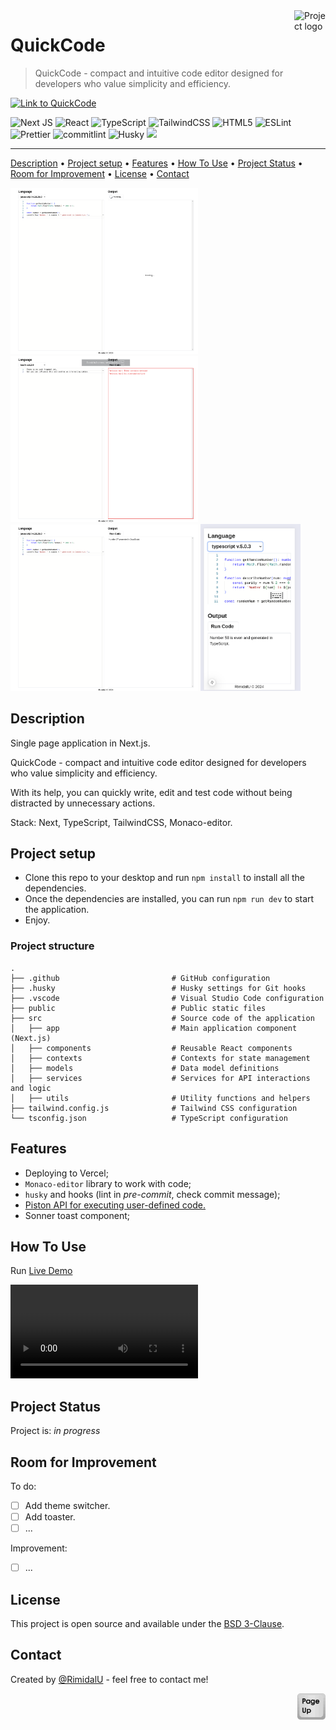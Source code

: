 <img src="../src/app/favicon.ico" id="start" align="right" alt="Project logo" width="50" >

# QuickCode

> QuickCode - compact and intuitive code editor designed for developers who value simplicity and efficiency.

[![Link to QuickCode](https://img.shields.io/badge/Visit_My_Travels_Landing-Click_Here-black?style=plastic&logo=link&logoColor=black&labelColor=d1d5db&color=111827&link=https://quick-code-beta.vercel.app/)](https://quick-code-beta.vercel.app/)

![Next JS](https://img.shields.io/badge/Next-black?style=for-the-badge&logo=next.js&logoColor=white)
![React](https://img.shields.io/badge/React-61DAFB.svg?style=for-the-badge&logo=React&logoColor=black)
![TypeScript](https://img.shields.io/badge/TypeScript-007ACC?style=for-the-badge&logo=typescript&logoColor=white)
![TailwindCSS](https://img.shields.io/badge/Tailwind%20CSS-06B6D4.svg?style=for-the-badge&logo=Tailwind-CSS&logoColor=white)
![HTML5](https://img.shields.io/badge/html5-%23E34F26.svg?style=for-the-badge&logo=html5&logoColor=white)
![ESLint](https://img.shields.io/badge/ESLint-4B32C3.svg?style=for-the-badge&logo=ESLint&logoColor=white)
![Prettier](https://img.shields.io/badge/Prettier-F7B93E.svg?style=for-the-badge&logo=Prettier&logoColor=black)
![commitlint](https://img.shields.io/badge/commitlint-000000.svg?style=for-the-badge&logo=commitlint&logoColor=white)
![Husky](https://img.shields.io/badge/-🐶_Husky-f6f6f7?style=for-the-badge&&logoColor=white)
<img width="120px" height="auto" src="https://raw.githubusercontent.com/suren-atoyan/monaco-react/HEAD/playground/logo.svg" >

---

[Description](#description) •
[Project setup](#project-setup) •
[Features](#features) •
[How To Use](#how-to-use) •
[Project Status](#project-status) •
[Room for Improvement](#room-for-improvement) •
[License](#license) •
[Contact](#contact)

<img src="./assets/running.png" width="300" /> <img src="./assets/error.png" width="300" /> <img src="./assets/output.png" width="300" />
<img src="./assets/mobile.png" width="160" />

## Description

Single page application in Next.js.

QuickCode - compact and intuitive code editor designed for developers who value simplicity and efficiency.

With its help, you can quickly write, edit and test code without being distracted by unnecessary actions.

Stack: Next, TypeScript, TailwindCSS, Monaco-editor.

## Project setup

- Clone this repo to your desktop and run `npm install` to install all the dependencies.
- Once the dependencies are installed, you can run `npm run dev` to start the application.
- Enjoy.

### Project structure

```shell
.
├── .github                         # GitHub configuration
├── .husky                          # Husky settings for Git hooks
├── .vscode                         # Visual Studio Code configuration
├── public                          # Public static files
├── src                             # Source code of the application
│   ├── app                         # Main application component (Next.js)
│   ├── components                  # Reusable React components
│   ├── contexts                    # Contexts for state management
│   ├── models                      # Data model definitions
│   ├── services                    # Services for API interactions and logic
│   ├── utils                       # Utility functions and helpers
├── tailwind.config.js              # Tailwind CSS configuration
└── tsconfig.json                   # TypeScript configuration
```

## Features

- Deploying to Vercel;
- `Monaco-editor` library to work with code;
- `husky` and hooks (lint in _pre-commit_, check commit message);
- [Piston API for executing user-defined code.](https://piston.readthedocs.io/en/latest/api-v2/)
- Sonner toast component;

## How To Use

Run [Live Demo](https://quick-code-beta.vercel.app/)

<video src="./assets/demo.mp4" controls="controls" style="max-width: 600px;"></video>

## Project Status

Project is: _in progress_

## Room for Improvement

To do:

- [ ] Add theme switcher.
- [ ] Add toaster.
- [ ] ...

Improvement:

- [ ] ...

## License

This project is open source and available under the [BSD 3-Clause](../LICENSE.md).

## Contact

Created by [@RimidalU](https://www.linkedin.com/in/uladzimir-stankevich/) - feel free to contact me!

<p align="right"><a href="#start"><img width="45rem" src="./assets/pageUp.svg"></a></p>

<!-- MARKDOWN LINKS & IMAGES -->

<!-- [tutorial]: ./assets/demo.mp4 -->
